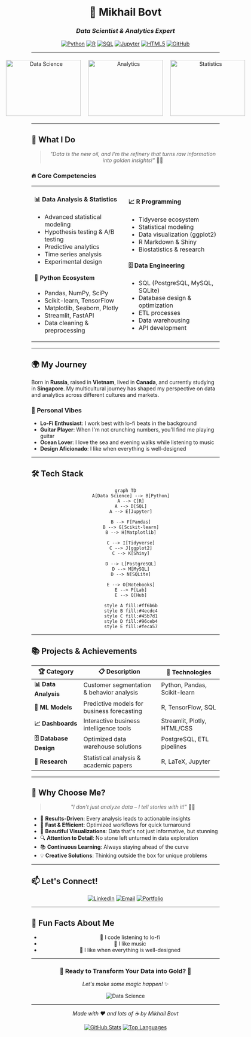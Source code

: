 <div align="center">
  
  # 🚀 **Mikhail Bovt** 
  
  ### *Data Scientist & Analytics Expert*
  
  [![Python](https://img.shields.io/badge/Python-3776AB?style=for-the-badge&logo=python&logoColor=white)](https://python.org)
  [![R](https://img.shields.io/badge/R-276DC3?style=for-the-badge&logo=r&logoColor=white)](https://r-project.org)
  [![SQL](https://img.shields.io/badge/SQL-4479A1?style=for-the-badge&logo=mysql&logoColor=white)](https://www.mysql.com/)
  [![Jupyter](https://img.shields.io/badge/Jupyter-F37626?style=for-the-badge&logo=jupyter&logoColor=white)](https://jupyter.org/)
  [![HTML5](https://img.shields.io/badge/HTML5-E34F26?style=for-the-badge&logo=html5&logoColor=white)](https://developer.mozilla.org/en-US/docs/Web/HTML)
  [![GitHub](https://img.shields.io/badge/GitHub-100000?style=for-the-badge&logo=github&logoColor=white)](https://github.com/mikhailbovt)
  
  ---
  
  <div style="display: flex; justify-content: center; align-items: center; gap: 20px; margin: 20px 0;">
    <img src="https://media.giphy.com/media/3o7abKhOpu0NwenH3O/giphy.gif" alt="Data Science" width="200" height="150">
    <img src="https://media.giphy.com/media/26tn33aiTi1jkl6H6/giphy.gif" alt="Analytics" width="200" height="150">
    <img src="https://media.giphy.com/media/l0Hlvt9J5VbpxQnqE/giphy.gif" alt="Statistics" width="200" height="150">
  </div>
  
</div>

---

## 🎯 **What I Do**

<div align="center">
  
  > *"Data is the new oil, and I'm the refinery that turns raw information into golden insights!"* 🎯✨
  
</div>

### 🔥 **Core Competencies**

<table>
<tr>
<td width="50%">

#### 📊 **Data Analysis & Statistics**
- Advanced statistical modeling
- Hypothesis testing & A/B testing
- Predictive analytics
- Time series analysis
- Experimental design

#### 🐍 **Python Ecosystem**
- Pandas, NumPy, SciPy
- Scikit-learn, TensorFlow
- Matplotlib, Seaborn, Plotly
- Streamlit, FastAPI
- Data cleaning & preprocessing

</td>
<td width="50%">

#### 📈 **R Programming**
- Tidyverse ecosystem
- Statistical modeling
- Data visualization (ggplot2)
- R Markdown & Shiny
- Biostatistics & research

#### 🗄️ **Data Engineering**
- SQL (PostgreSQL, MySQL, SQLite)
- Database design & optimization
- ETL processes
- Data warehousing
- API development

</td>
</tr>
</table>

---

## 🌍 **My Journey**

Born in **Russia**, raised in **Vietnam**, lived in **Canada**, and currently studying in **Singapore**. My multicultural journey has shaped my perspective on data and analytics across different cultures and markets.

### 🎵 **Personal Vibes**
- **Lo-Fi Enthusiast**: I work best with lo-fi beats in the background
- **Guitar Player**: When I'm not crunching numbers, you'll find me playing guitar
- **Ocean Lover**: I love the sea and evening walks while listening to music
- **Design Aficionado**: I like when everything is well-designed

---

## 🛠️ **Tech Stack**

<div align="center">

```mermaid
graph TD
    A[Data Science] --> B[Python]
    A --> C[R]
    A --> D[SQL]
    A --> E[Jupyter]
    
    B --> F[Pandas]
    B --> G[Scikit-learn]
    B --> H[Matplotlib]
    
    C --> I[Tidyverse]
    C --> J[ggplot2]
    C --> K[Shiny]
    
    D --> L[PostgreSQL]
    D --> M[MySQL]
    D --> N[SQLite]
    
    E --> O[Notebooks]
    E --> P[Lab]
    E --> Q[Hub]
    
    style A fill:#ff6b6b
    style B fill:#4ecdc4
    style C fill:#45b7d1
    style D fill:#96ceb4
    style E fill:#feca57
```

</div>

---

## 📚 **Projects & Achievements**

<div align="center">

| 🏆 **Category** | 📋 **Description** | 🎨 **Technologies** |
|----------------|-------------------|---------------------|
| **📊 Data Analysis** | Customer segmentation & behavior analysis | Python, Pandas, Scikit-learn |
| **🔮 ML Models** | Predictive models for business forecasting | R, TensorFlow, SQL |
| **📈 Dashboards** | Interactive business intelligence tools | Streamlit, Plotly, HTML/CSS |
| **🗄️ Database Design** | Optimized data warehouse solutions | PostgreSQL, ETL pipelines |
| **📝 Research** | Statistical analysis & academic papers | R, LaTeX, Jupyter |

</div>

---

## 🌟 **Why Choose Me?**

<div align="center">

> *"I don't just analyze data – I tell stories with it!"* 📖✨

</div>

- 🎯 **Results-Driven**: Every analysis leads to actionable insights
- 🚀 **Fast & Efficient**: Optimized workflows for quick turnaround
- 🎨 **Beautiful Visualizations**: Data that's not just informative, but stunning
- 🔍 **Attention to Detail**: No stone left unturned in data exploration
- 📚 **Continuous Learning**: Always staying ahead of the curve
- 💡 **Creative Solutions**: Thinking outside the box for unique problems

---

## 📫 **Let's Connect!**

<div align="center">

[![LinkedIn](https://img.shields.io/badge/LinkedIn-0077B5?style=for-the-badge&logo=linkedin&logoColor=white)](https://linkedin.com/in/mikhail-bovt-7366ba281/)
[![Email](https://img.shields.io/badge/Email-D14836?style=for-the-badge&logo=gmail&logoColor=white)](mailto:bovt.mikhail@mail.ru)
[![Portfolio](https://img.shields.io/badge/Portfolio-FF5722?style=for-the-badge&logo=todoist&logoColor=white)](TODO)

</div>

---

## 🎉 **Fun Facts About Me**

<div align="center">

- 🎵 I code listening to lo-fi
- 🌊 I like music 
- 🎨 I like when everything is well-designed

</div>

---

<div align="center">

### 🚀 **Ready to Transform Your Data into Gold?** 🚀

*Let's make some magic happen!* ✨

![Data Science](https://media.giphy.com/media/3o7abKhOpu0NwenH3O/giphy.gif)

</div>

---

<div align="center">

*Made with ❤️ and lots of ☕ by Mikhail Bovt*

[![GitHub Stats](https://github-readme-stats.vercel.app/api?username=mikhailbovt&show_icons=true&theme=radical)](https://github.com/mikhailbovt)
[![Top Languages](https://github-readme-stats.vercel.app/api/top-langs/?username=mikhailbovt&layout=compact&theme=radical)](https://github.com/mikhailbovt)

</div>
